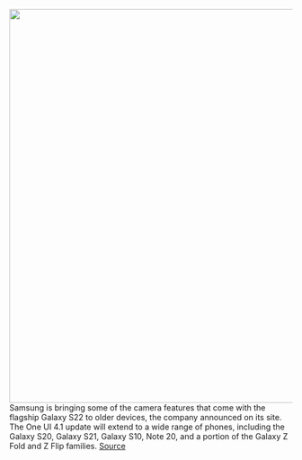 <img src='https://cdn.vox-cdn.com/thumbor/8_WwNK7P785VyZq2HataY0JI_PI=/0x0:2040x1360/1200x800/filters:focal(857x517:1183x843)/cdn.vox-cdn.com/uploads/chorus_image/image/70625661/vpavic_210119_4378_0231.0.jpg' width='700px' /><br/>
Samsung is bringing some of the camera features that come with the flagship Galaxy S22 to older devices, the company announced on its site. The One UI 4.1 update will extend to a wide range of phones, including the Galaxy S20, Galaxy S21, Galaxy S10, Note 20, and a portion of the Galaxy Z Fold and Z Flip families.
<a href='https://www.theverge.com/2022/3/15/22979047/samsung-one-ui-4-1-update-s21-s20-z-fold-flip-older-devices'> Source <a/>